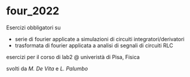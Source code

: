 # four_2022
Esercizi obbligatori su 
- serie di fourier applicate a simulazioni di circuiti integratori/derivatori
- trasformata di fourier applicata a analisi di segnali di circuiti RLC

esercizi per il corso di lab2 @  univeristà di Pisa, Fisica

svolti da _M. De Vita_ e _L. Palumbo_

